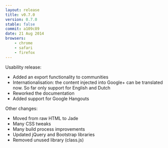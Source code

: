 ```yaml
---
layout: release
title: v0.7.0
version: 0.7.0
stable: false
commit: a109c89
date: 21 Aug 2014
browsers:
    - chrome
    - safari
    - firefox
---
```


Usability release:
- Added an export functionality to communities
- Internationalisation: the content injected into Google+ can be translated now.
  So far only support for English and Dutch
- Reworked the documentation
- Added support for Google Hangouts

Other changes:
- Moved from raw HTML to Jade
- Many CSS tweaks
- Many build process improvements
- Updated jQuery and Bootstrap libraries
- Removed unused library (class.js)
